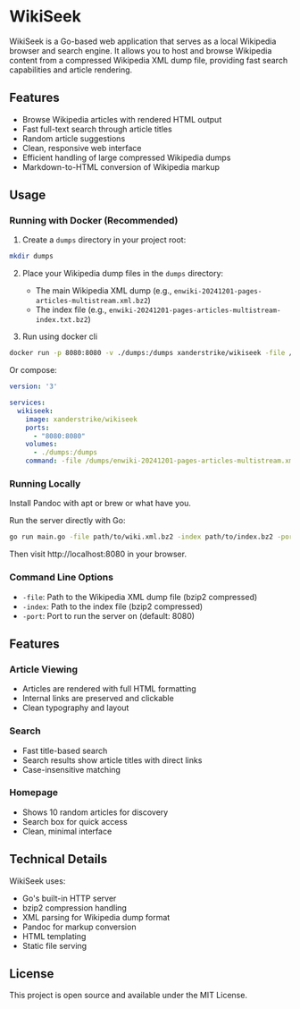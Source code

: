 # WikiSeek

WikiSeek is a Go-based web application that serves as a local Wikipedia browser and search engine. It allows you to host and browse Wikipedia content from a compressed Wikipedia XML dump file, providing fast search capabilities and article rendering.

## Features

- Browse Wikipedia articles with rendered HTML output
- Fast full-text search through article titles
- Random article suggestions
- Clean, responsive web interface
- Efficient handling of large compressed Wikipedia dumps
- Markdown-to-HTML conversion of Wikipedia markup

## Usage

### Running with Docker (Recommended)

1. Create a `dumps` directory in your project root:
```bash
mkdir dumps
```

2. Place your Wikipedia dump files in the `dumps` directory:
   - The main Wikipedia XML dump (e.g., `enwiki-20241201-pages-articles-multistream.xml.bz2`)
   - The index file (e.g., `enwiki-20241201-pages-articles-multistream-index.txt.bz2`)

3. Run using docker cli
```bash
docker run -p 8080:8080 -v ./dumps:/dumps xanderstrike/wikiseek -file /dumps/enwiki-20241201-pages-articles-multistream.xml.bz2 -index /dumps/enwiki-20241201-pages-articles-multistream-index.txt.bz2
```

Or compose:

```yaml
version: '3'

services:
  wikiseek:
    image: xanderstrike/wikiseek
    ports:
      - "8080:8080"
    volumes:
      - ./dumps:/dumps
    command: -file /dumps/enwiki-20241201-pages-articles-multistream.xml.bz2 -index /dumps/enwiki-20241201-pages-articles-multistream-index.txt.bz2
```

### Running Locally

Install Pandoc with apt or brew or what have you.

Run the server directly with Go:

```bash
go run main.go -file path/to/wiki.xml.bz2 -index path/to/index.bz2 -port 8080
```

Then visit http://localhost:8080 in your browser.

### Command Line Options

- `-file`: Path to the Wikipedia XML dump file (bzip2 compressed)
- `-index`: Path to the index file (bzip2 compressed)
- `-port`: Port to run the server on (default: 8080)

## Features

### Article Viewing
- Articles are rendered with full HTML formatting
- Internal links are preserved and clickable
- Clean typography and layout

### Search
- Fast title-based search
- Search results show article titles with direct links
- Case-insensitive matching

### Homepage
- Shows 10 random articles for discovery
- Search box for quick access
- Clean, minimal interface

## Technical Details

WikiSeek uses:
- Go's built-in HTTP server
- bzip2 compression handling
- XML parsing for Wikipedia dump format
- Pandoc for markup conversion
- HTML templating
- Static file serving

## License

This project is open source and available under the MIT License.
